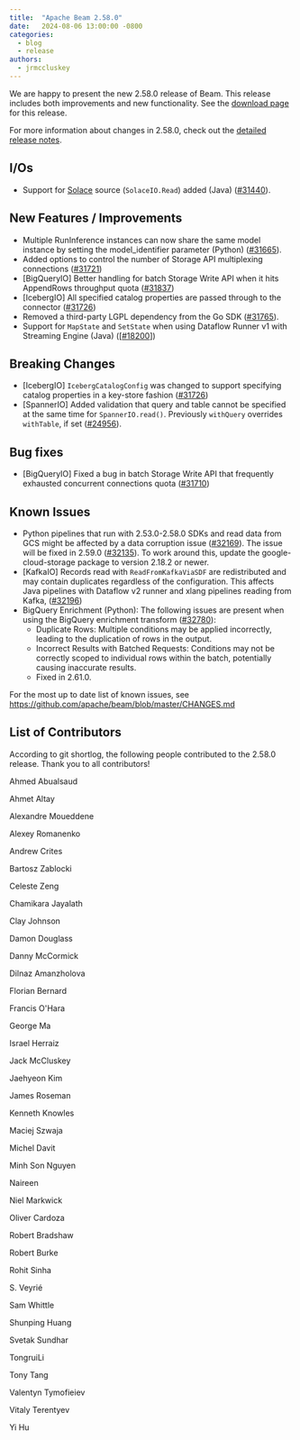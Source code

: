```yaml
---
title:  "Apache Beam 2.58.0"
date:   2024-08-06 13:00:00 -0800
categories:
  - blog
  - release
authors:
  - jrmccluskey
---
```

<!--
Licensed under the Apache License, Version 2.0 (the "License");
you may not use this file except in compliance with the License.
You may obtain a copy of the License at
http://www.apache.org/licenses/LICENSE-2.0
Unless required by applicable law or agreed to in writing, software
distributed under the License is distributed on an "AS IS" BASIS,
WITHOUT WARRANTIES OR CONDITIONS OF ANY KIND, either express or implied.
See the License for the specific language governing permissions and
limitations under the License.
-->

We are happy to present the new 2.58.0 release of Beam.
This release includes both improvements and new functionality.
See the [download page](/get-started/downloads/#2580-2024-08-06) for this release.

<!--more-->

For more information about changes in 2.58.0, check out the [detailed release notes](https://github.com/apache/beam/milestone/22).

## I/Os

* Support for [Solace](https://solace.com/) source (`SolaceIO.Read`) added (Java) ([#31440](https://github.com/apache/beam/issues/31440)).

## New Features / Improvements

* Multiple RunInference instances can now share the same model instance by setting the model_identifier parameter (Python) ([#31665](https://github.com/apache/beam/issues/31665)).
* Added options to control the number of Storage API multiplexing connections ([#31721](https://github.com/apache/beam/pull/31721))
* [BigQueryIO] Better handling for batch Storage Write API when it hits AppendRows throughput quota ([#31837](https://github.com/apache/beam/pull/31837))
* [IcebergIO] All specified catalog properties are passed through to the connector ([#31726](https://github.com/apache/beam/pull/31726))
* Removed a third-party LGPL dependency from the Go SDK ([#31765](https://github.com/apache/beam/issues/31765)).
* Support for `MapState` and `SetState` when using Dataflow Runner v1 with Streaming Engine (Java) ([[#18200](https://github.com/apache/beam/issues/18200)])

## Breaking Changes

* [IcebergIO] `IcebergCatalogConfig` was changed to support specifying catalog properties in a key-store fashion ([#31726](https://github.com/apache/beam/pull/31726))
* [SpannerIO] Added validation that query and table cannot be specified at the same time for `SpannerIO.read()`. Previously `withQuery` overrides `withTable`, if set ([#24956](https://github.com/apache/beam/issues/24956)).

## Bug fixes

* [BigQueryIO] Fixed a bug in batch Storage Write API that frequently exhausted concurrent connections quota ([#31710](https://github.com/apache/beam/pull/31710))

## Known Issues

* Python pipelines that run with 2.53.0-2.58.0 SDKs and read data from GCS might be affected by a data corruption issue ([#32169](https://github.com/apache/beam/issues/32169)). The issue will be fixed in 2.59.0 ([#32135](https://github.com/apache/beam/pull/32135)). To work around this, update the google-cloud-storage package to version 2.18.2 or newer.
* [KafkaIO] Records read with `ReadFromKafkaViaSDF` are redistributed and may contain duplicates regardless of the configuration. This affects Java pipelines with Dataflow v2 runner and xlang pipelines reading from Kafka, ([#32196](https://github.com/apache/beam/issues/32196))
* BigQuery Enrichment (Python):  The following issues are present when using the BigQuery enrichment transform ([#32780](https://github.com/apache/beam/pull/32780)):
  * Duplicate Rows: Multiple conditions may be applied incorrectly, leading to the duplication of rows in the output.
  * Incorrect Results with Batched Requests: Conditions may not be correctly scoped to individual rows within the batch, potentially causing inaccurate results.
  * Fixed in 2.61.0.

For the most up to date list of known issues, see https://github.com/apache/beam/blob/master/CHANGES.md

## List of Contributors

According to git shortlog, the following people contributed to the 2.58.0 release. Thank you to all contributors!

Ahmed Abualsaud

Ahmet Altay

Alexandre Moueddene

Alexey Romanenko

Andrew Crites

Bartosz Zablocki

Celeste Zeng

Chamikara Jayalath

Clay Johnson

Damon Douglass

Danny McCormick

Dilnaz Amanzholova

Florian Bernard

Francis O'Hara

George Ma

Israel Herraiz

Jack McCluskey

Jaehyeon Kim

James Roseman

Kenneth Knowles

Maciej Szwaja

Michel Davit

Minh Son Nguyen

Naireen

Niel Markwick

Oliver Cardoza

Robert Bradshaw

Robert Burke

Rohit Sinha

S. Veyrié

Sam Whittle

Shunping Huang

Svetak Sundhar

TongruiLi

Tony Tang

Valentyn Tymofieiev

Vitaly Terentyev

Yi Hu
